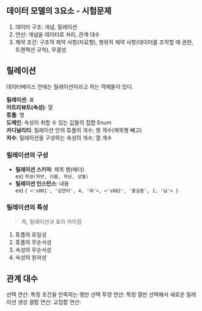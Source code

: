 ## 데이터 모델의 3요소 - 시험문제
1. 데이터 구조: 개념, 릴레이션
2. 연산: 개념을 데이터로 처리, 관계 대수
3. 제약 조건: 구조적 제약 사항(자료형), 행위적 제약 사항(데이터를 조작할 때 권한, 트랜젝션 규칙), 무결성

## 릴레이션

데이터베이스 안에는 릴레이션이라고 하는 객체들이 있다.

**릴레이션**: 표  
**어트리뷰트(속성)**: 열   
**튜플**: 행   
**도메인**: 속성이 취할 수 있는 값들의 집합 Enum   
**카디널리티**: 릴레이션 안의 튜플의 개수; 행 개수(제목행 빼고)   
**차수**: 릴레이션을 구성하는 속성의 개수; 열 개수

### 릴레이션의 구성

- **릴레이션 스키마**: 제목 행(헤더)   
  ex) `학생(학번, 이름, 학년, 성별)`
- **릴레이션 인스턴스**: 내용   
  ex) `{ <'s001', '김연아', 4, '여'>, <'s002', '홍길동', 1, '남'> }`

### 릴레이션의 특성

> 즉, 릴레이션과 표의 차이점

1. 튜플의 유일성
2. 튜플의 무순서성
3. 속성의 무순서성
4. 속성의 원자성

## 관계 대수
선택 연산: 특정 조건을 만족하는 행만 선택
투영 연산: 특정 열만 선택해서 새로운 릴레이션 생성
결합 연산:
교집합 연산:
